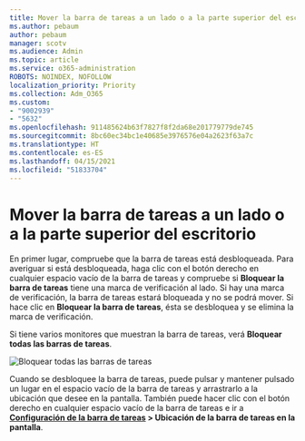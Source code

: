 ```yaml
---
title: Mover la barra de tareas a un lado o a la parte superior del escritorio
ms.author: pebaum
author: pebaum
manager: scotv
ms.audience: Admin
ms.topic: article
ms.service: o365-administration
ROBOTS: NOINDEX, NOFOLLOW
localization_priority: Priority
ms.collection: Adm_O365
ms.custom:
- "9002939"
- "5632"
ms.openlocfilehash: 911485624b63f7827f8f2da68e201779779de745
ms.sourcegitcommit: 8bc60ec34bc1e40685e3976576e04a2623f63a7c
ms.translationtype: HT
ms.contentlocale: es-ES
ms.lasthandoff: 04/15/2021
ms.locfileid: "51833704"
---
```

# <a name="move-the-taskbar-to-either-side-or-the-top-of-your-desktop"></a>Mover la barra de tareas a un lado o a la parte superior del escritorio

En primer lugar, compruebe que la barra de tareas está desbloqueada. Para averiguar si está desbloqueada, haga clic con el botón derecho en cualquier espacio vacío de la barra de tareas y compruebe si **Bloquear la barra de tareas** tiene una marca de verificación al lado. Si hay una marca de verificación, la barra de tareas estará bloqueada y no se podrá mover. Si hace clic en **Bloquear la barra de tareas**, ésta se desbloquea y se elimina la marca de verificación.

Si tiene varios monitores que muestran la barra de tareas, verá **Bloquear todas las barras de tareas**.

![Bloquear todas las barras de tareas](media/lock-all-taskbars.png)

Cuando se desbloquee la barra de tareas, puede pulsar y mantener pulsado un lugar en el espacio vacío de la barra de tareas y arrastrarlo a la ubicación que desee en la pantalla. También puede hacer clic con el botón derecho en cualquier espacio vacío de la barra de tareas e ir a **[Configuración de la barra de tareas](ms-settings:taskbar?activationSource=GetHelp) > Ubicación de la barra de tareas en la pantalla**.
